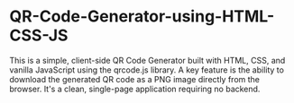 # QR-Code-Generator-using-HTML-CSS-JS
This is a simple, client-side QR Code Generator built with HTML, CSS, and vanilla JavaScript using the qrcode.js library. A key feature is the ability to download the generated QR code as a PNG image directly from the browser. It's a clean, single-page application requiring no backend.
